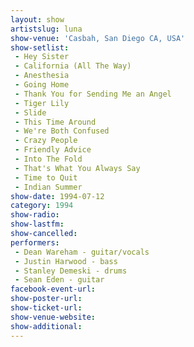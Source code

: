 ```yaml
---
layout: show
artistslug: luna
show-venue: 'Casbah, San Diego CA, USA'
show-setlist: 
 - Hey Sister
 - California (All The Way)
 - Anesthesia
 - Going Home
 - Thank You for Sending Me an Angel
 - Tiger Lily
 - Slide
 - This Time Around
 - We're Both Confused
 - Crazy People
 - Friendly Advice
 - Into The Fold
 - That's What You Always Say
 - Time to Quit
 - Indian Summer
show-date: 1994-07-12
category: 1994
show-radio: 
show-lastfm: 
show-cancelled: 
performers: 
 - Dean Wareham - guitar/vocals
 - Justin Harwood - bass
 - Stanley Demeski - drums
 - Sean Eden - guitar
facebook-event-url: 
show-poster-url: 
show-ticket-url: 
show-venue-website: 
show-additional: 
---
```


